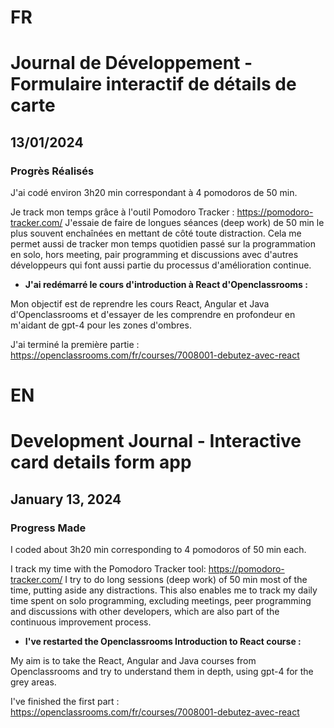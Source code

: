 # FR

# Journal de Développement - Formulaire interactif de détails de carte

## 13/01/2024

### Progrès Réalisés

J'ai codé environ 3h20 min correspondant à 4 pomodoros de 50 min.

Je track mon temps grâce à l'outil Pomodoro Tracker : https://pomodoro-tracker.com/
J'essaie de faire de longues séances (deep work) de 50 min le plus souvent enchaînées en mettant de côté toute distraction.
Cela me permet aussi de tracker mon temps quotidien passé sur la programmation en solo, hors meeting, pair programming et discussions avec d'autres développeurs qui font aussi partie du processus d'amélioration continue.

- **J'ai redémarré le cours d'introduction à React d'Openclassrooms :**

Mon objectif est de reprendre les cours React, Angular et Java d'Openclassrooms et d'essayer de les comprendre en profondeur en m'aidant de gpt-4 pour les zones d'ombres.

J'ai terminé la première partie : https://openclassrooms.com/fr/courses/7008001-debutez-avec-react

# EN

# Development Journal - Interactive card details form app

## January 13, 2024

### Progress Made

I coded about 3h20 min corresponding to 4 pomodoros of 50 min each.

I track my time with the Pomodoro Tracker tool: https://pomodoro-tracker.com/
I try to do long sessions (deep work) of 50 min most of the time, putting aside any distractions.
This also enables me to track my daily time spent on solo programming, excluding meetings, peer programming and discussions with other developers, which are also part of the continuous improvement process.

- **I've restarted the Openclassrooms Introduction to React course :**

My aim is to take the React, Angular and Java courses from Openclassrooms and try to understand them in depth, using gpt-4 for the grey areas.

I've finished the first part : https://openclassrooms.com/fr/courses/7008001-debutez-avec-react
